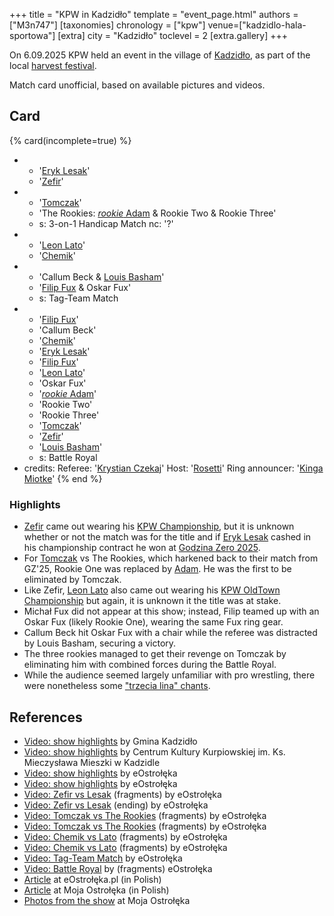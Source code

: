 +++
title = "KPW in Kadzidło"
template = "event_page.html"
authors = ["M3n747"]
[taxonomies]
chronology = ["kpw"]
venue=["kadzidlo-hala-sportowa"]
[extra]
city = "Kadzidło"
toclevel = 2
[extra.gallery]
+++

On 6.09.2025 KPW held an event in the village of [Kadzidło][kadzidlo], as part of the local [harvest festival][dozynki].

Match card unofficial, based on available pictures and videos.

## Card

{% card(incomplete=true) %}
- - '[Eryk Lesak](@/w/eryk-lesak.md)'
  - '[Zefir](@/w/zefir.md)'
- - '[Tomczak](@/w/tomczak.md)'
  - 'The Rookies: [_rookie_ Adam](@/w/adam-wong.md) & Rookie Two & Rookie Three'
  - s: 3-on-1 Handicap Match
    nc: '?'
- - '[Leon Lato](@/w/leon-lato.md)'
  - '[Chemik](@/w/chemik.md)'
- - 'Callum Beck & [Louis Basham](@/w/louis-basham.md)'
  - '[Filip Fux](@/w/filip-fux.md) & Oskar Fux'
  - s: Tag-Team Match
- - '[Filip Fux](@/w/filip-fux.md)'
  - 'Callum Beck'
  - '[Chemik](@/w/chemik.md)'
  - '[Eryk Lesak](@/w/eryk-lesak.md)'
  - '[Filip Fux](@/w/filip-fux.md)'
  - '[Leon Lato](@/w/leon-lato.md)'
  - 'Oskar Fux'
  - '[_rookie_ Adam](@/w/adam-wong.md)'
  - 'Rookie Two'
  - 'Rookie Three'
  - '[Tomczak](@/w/tomczak.md)'
  - '[Zefir](@/w/zefir.md)'
  - '[Louis Basham](@/w/louis-basham.md)'
  - s: Battle Royal
- credits:
    Referee: '[Krystian Czekaj](@/w/krystian-czekaj.md)'
    Host: '[Rosetti](@/w/rosetti.md)'
    Ring announcer: '[Kinga Miotke](@/w/kinga-miotke.md)'
{% end %}

### Highlights
* [Zefir](@/w/zefir.md) came out wearing his [KPW Championship](@/c/kpw-championship.md), but it is unknown whether or not the match was for the title and if [Eryk Lesak](@/w/eryk-lesak.md) cashed in his championship contract he won at [Godzina Zero 2025](@/e/kpw/2025-08-22-kpw-godzina-zero-2025.md).
* For [Tomczak](@/w/tomczak.md) vs The Rookies, which harkened back to their match from GZ'25, Rookie One was replaced by [Adam](@/w/adam-wong.md). He was the first to be eliminated by Tomczak.
* Like Zefir, [Leon Lato](@/w/leon-lato.md) also came out wearing his [KPW OldTown Championship](@/c/kpw-old-town-championship.md) but again, it is unknown it the title was at stake.
* Michał Fux did not appear at this show; instead, Filip teamed up with an Oskar Fux (likely Rookie One), wearing the same Fux ring gear.
* Callum Beck hit Oskar Fux with a chair while the referee was distracted by Louis Basham, securing a victory.
* The three rookies managed to get their revenge on Tomczak by eliminating him with combined forces during the Battle Royal.
* While the audience seemed largely unfamiliar with pro wrestling, there were nonetheless some ["trzecia lina" chants](@/a/polish-wrestling-chants.md#calls-to-action).

## References

* [Video: show highlights](https://www.facebook.com/watch/?v=1287056859467636&rdid=hvaA8BxVkOWhGrRe) by Gmina Kadzidło
* [Video: show highlights](https://www.facebook.com/centrumkurpiowskie/videos/1845809102983427) by Centrum Kultury Kurpiowskiej im. Ks. Mieczysława Mieszki w Kadzidle
* [Video: show highlights](https://www.youtube.com/watch?v=7rQ8tL32KT4) by eOstrołęka
* [Video: show highlights](https://www.youtube.com/watch?v=65TFbJetGFA) by eOstrołęka
* [Video: Zefir vs Lesak](https://www.youtube.com/watch?v=FNcuBsymYu8) (fragments) by eOstrołęka
* [Video: Zefir vs Lesak](https://www.youtube.com/watch?v=2P1hfkxDOSY) (ending) by eOstrołęka
* [Video: Tomczak vs The Rookies](https://www.youtube.com/watch?v=FlWUYD79iuc) (fragments) by eOstrołęka
* [Video: Tomczak vs The Rookies](https://www.youtube.com/watch?v=qYxCG-s-cro) (fragments) by eOstrołęka
* [Video: Chemik vs Lato](https://www.youtube.com/watch?v=KqjPHDjCPME) (fragments) by eOstrołęka
* [Video: Chemik vs Lato](https://www.youtube.com/watch?v=bFwnfD6Dpbc) (fragments) by eOstrołęka
* [Video: Tag-Team Match](https://www.youtube.com/watch?v=2yOt9BZuQaw) by eOstrołęka
* [Video: Battle Royal](https://www.youtube.com/watch?v=StnCO7_5UUA) by (fragments) eOstrołęka
* [Article](https://www.eostroleka.pl/to-nie-usa-to-kadzidlo-wrestling-zadebiutowal-na-kurpiach-wideo-zdjecia,art121514.html) at eOstrołęka.pl (in Polish)
* [Article](https://www.moja-ostroleka.pl/art/1757184566/tego-jeszcze-na-kurpiach-nie-bylo-gala-wrestlingu-w-kadzidle-zdjecia) at Moja Ostrołęka (in Polish)
* [Photos from the show](https://zdjecia.moja-ostroleka.pl/a/27282/gala-wrestlingu-kpw-kombat-pro-wrestling) at Moja Ostrołęka

[zapowiedz]: https://www.facebook.com/gminakadzidlo/posts/pfbid0Des5szGJQs3eWFtn1RLALbSNT1E2QAXHhnvrKa2fZXctcgcuNzdm2JdthMDFDtTdl
[kadzidlo]: https://en.wikipedia.org/wiki/Gmina_Kadzid%C5%82o
[dozynki]: https://en.wikipedia.org/wiki/Do%C5%BCynki
